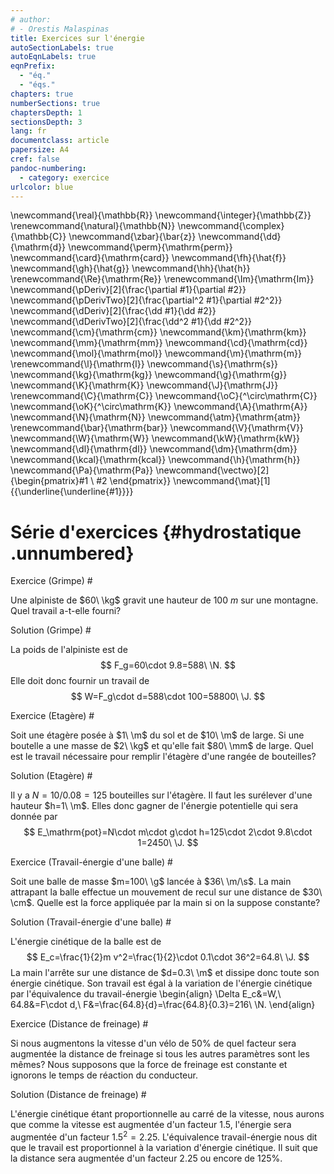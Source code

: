 ```yaml
---
# author:
# - Orestis Malaspinas
title: Exercices sur l'énergie
autoSectionLabels: true
autoEqnLabels: true
eqnPrefix: 
  - "éq."
  - "éqs."
chapters: true
numberSections: true
chaptersDepth: 1
sectionsDepth: 3
lang: fr
documentclass: article
papersize: A4
cref: false
pandoc-numbering:
  - category: exercice
urlcolor: blue
---
```


\newcommand{\real}{\mathbb{R}}
\newcommand{\integer}{\mathbb{Z}}
\renewcommand{\natural}{\mathbb{N}}
\newcommand{\complex}{\mathbb{C}}
\newcommand{\zbar}{\bar{z}}
\newcommand{\dd}{\mathrm{d}}
\newcommand{\perm}{\mathrm{perm}}
\newcommand{\card}{\mathrm{card}}
\newcommand{\fh}{\hat{f}}
\newcommand{\gh}{\hat{g}}
\newcommand{\hh}{\hat{h}}
\renewcommand{\Re}{\mathrm{Re}}
\renewcommand{\Im}{\mathrm{Im}}
\newcommand{\pDeriv}[2]{\frac{\partial #1}{\partial #2}}
\newcommand{\pDerivTwo}[2]{\frac{\partial^2 #1}{\partial #2^2}}
\newcommand{\dDeriv}[2]{\frac{\dd #1}{\dd #2}}
\newcommand{\dDerivTwo}[2]{\frac{\dd^2 #1}{\dd #2^2}}
\newcommand{\cm}{\mathrm{cm}}
\newcommand{\km}{\mathrm{km}}
\newcommand{\mm}{\mathrm{mm}}
\newcommand{\cd}{\mathrm{cd}}
\newcommand{\mol}{\mathrm{mol}}
\newcommand{\m}{\mathrm{m}}
\renewcommand{\l}{\mathrm{l}}
\newcommand{\s}{\mathrm{s}}
\newcommand{\kg}{\mathrm{kg}}
\newcommand{\g}{\mathrm{g}}
\newcommand{\K}{\mathrm{K}}
\newcommand{\J}{\mathrm{J}}
\renewcommand{\C}{\mathrm{C}}
\newcommand{\oC}{^\circ\mathrm{C}}
\newcommand{\oK}{^\circ\mathrm{K}}
\newcommand{\A}{\mathrm{A}}
\newcommand{\N}{\mathrm{N}}
\newcommand{\atm}{\mathrm{atm}}
\renewcommand{\bar}{\mathrm{bar}}
\newcommand{\V}{\mathrm{V}}
\newcommand{\W}{\mathrm{W}}
\newcommand{\kW}{\mathrm{kW}}
\newcommand{\dl}{\mathrm{dl}}
\newcommand{\dm}{\mathrm{dm}}
\newcommand{\kcal}{\mathrm{kcal}}
\newcommand{\h}{\mathrm{h}}
\newcommand{\Pa}{\mathrm{Pa}}
\newcommand{\vectwo}[2]{\begin{pmatrix}#1 \\ #2 \end{pmatrix}}
\newcommand{\mat}[1]{{\underline{\underline{#1}}}}

Série d'exercices {#hydrostatique .unnumbered}
=================

Exercice (Grimpe) #

Une alpiniste de $60\ \kg$ gravit une hauteur de $100\ m$ sur une montagne. Quel travail a-t-elle fourni?

Solution (Grimpe) #

La poids de l'alpiniste est de 
$$
F_g=60\cdot 9.8=588\ \N.
$$
Elle doit donc fournir un travail de 
$$
W=F_g\cdot d=588\cdot 100=58800\ \J.
$$

Exercice (Etagère) #

Soit une étagère posée à $1\ \m$ du sol et de $10\ \m$ de large. Si une boutelle a une masse de $2\ \kg$ et qu'elle fait $80\ \mm$ de large. Quel est le travail nécessaire pour remplir l'étagère d'une rangée de bouteilles?

Solution (Etagère) #

Il y a $N=10/0.08=125$ bouteilles sur l'étagère. Il faut les surélever d'une hauteur $h=1\ \m$. Elles donc gagner de l'énergie potentielle qui sera donnée par
$$
E_\mathrm{pot}=N\cdot m\cdot g\cdot h=125\cdot 2\cdot 9.8\cdot 1=2450\ \J.
$$

Exercice (Travail-énergie d'une balle) #

Soit une balle de masse $m=100\ \g$ lancée à $36\ \m/\s$. La main attrapant la balle effectue un mouvement de recul sur une distance de $30\ \cm$. Quelle est la force appliquée par la main si on la suppose constante?

Solution (Travail-énergie d'une balle) #

L'énergie cinétique de la balle est de 
$$
E_c=\frac{1}{2}m v^2=\frac{1}{2}\cdot 0.1\cdot 36^2=64.8\ \J.
$$
La main l'arrête sur une distance de $d=0.3\ \m$ et dissipe donc toute son énergie cinétique. Son travail est égal à la variation de l'énergie cinétique par l'équivalence du travail-énergie
\begin{align}
\Delta E_c&=W,\\
64.8&=F\cdot d,\\
F&=\frac{64.8}{d}=\frac{64.8}{0.3}=216\ \N.
\end{align}


Exercice (Distance de freinage) #

Si nous augmentons la vitesse d'un vélo de $50\%$ de quel facteur sera augmentée la distance de freinage si tous les autres paramètres sont les mêmes? Nous supposons que la force de freinage est constante et ignorons le temps de réaction du conducteur.

Solution (Distance de freinage) #

L'énergie cinétique étant proportionnelle au carré de la vitesse, nous aurons que comme la vitesse est augmentée d'un facteur $1.5$, l'énergie sera augmentée d'un facteur $1.5^2=2.25$. L'équivalence travail-énergie nous dit que le travail est proportionnel à la variation d'énergie cinétique. Il suit que la distance sera augmentée d'un facteur $2.25$ ou encore de $125\%$.

